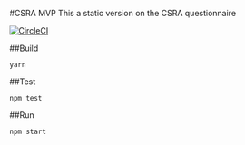 #CSRA MVP
This a static version on the CSRA questionnaire

[![CircleCI](https://circleci.com/gh/noms-digital-studio/csra-mvp.svg?style=svg)](https://circleci.com/gh/noms-digital-studio/csra-mvp)

##Build
```
yarn
```

##Test
```
npm test
```

##Run
```
npm start
```